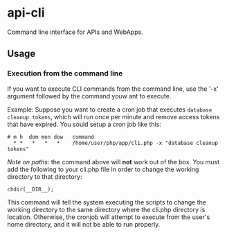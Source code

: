 # api-cli
Command line interface for APIs and WebApps.

## Usage

### Execution from the command line

If you want to execute CLI commands from the command line, use the '-x' argument followed by the command youw ant to execute.

Example:
Suppose you want to create a cron job that executes `database cleanup tokens`, which will run once per minute and remove access tokens that have expired. You sould setup a cron job like this:

````
# m h  dom mon dow   command
  * *   *   *   *    /home/user/php/app/cli.php -x "database cleanup tokens"
````

*Note on paths*: the command above will **not** work out of the box. You must add the following to your cli.php file in order to change the working directory to that directory:
````
chdir(__DIR__);
````

This command will tell the system executing the scripts to change the working directory to the same directory where the cli.php directory is location. Otherwise, the cronjob will attempt to execute from the user's home directory, and it will not be able to run properly.